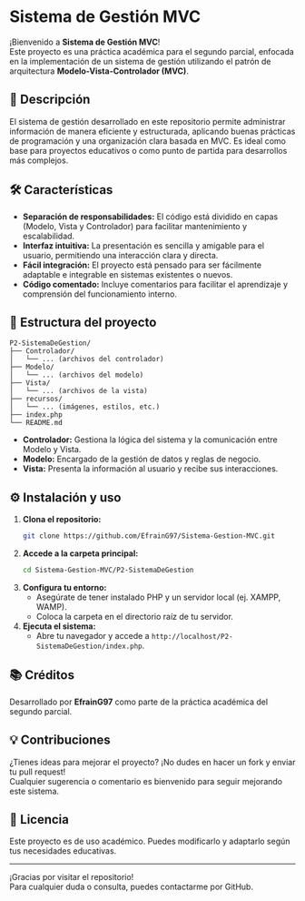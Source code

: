 # Sistema de Gestión MVC

¡Bienvenido a **Sistema de Gestión MVC**!  
Este proyecto es una práctica académica para el segundo parcial, enfocada en la implementación de un sistema de gestión utilizando el patrón de arquitectura **Modelo-Vista-Controlador (MVC)**.

## 🚀 Descripción

El sistema de gestión desarrollado en este repositorio permite administrar información de manera eficiente y estructurada, aplicando buenas prácticas de programación y una organización clara basada en MVC. Es ideal como base para proyectos educativos o como punto de partida para desarrollos más complejos.

## 🛠️ Características

- **Separación de responsabilidades:** El código está dividido en capas (Modelo, Vista y Controlador) para facilitar mantenimiento y escalabilidad.
- **Interfaz intuitiva:** La presentación es sencilla y amigable para el usuario, permitiendo una interacción clara y directa.
- **Fácil integración:** El proyecto está pensado para ser fácilmente adaptable e integrable en sistemas existentes o nuevos.
- **Código comentado:** Incluye comentarios para facilitar el aprendizaje y comprensión del funcionamiento interno.

## 📁 Estructura del proyecto

```
P2-SistemaDeGestion/
├── Controlador/
│   └── ... (archivos del controlador)
├── Modelo/
│   └── ... (archivos del modelo)
├── Vista/
│   └── ... (archivos de la vista)
├── recursos/
│   └── ... (imágenes, estilos, etc.)
├── index.php
└── README.md
```

- **Controlador:** Gestiona la lógica del sistema y la comunicación entre Modelo y Vista.
- **Modelo:** Encargado de la gestión de datos y reglas de negocio.
- **Vista:** Presenta la información al usuario y recibe sus interacciones.

## ⚙️ Instalación y uso

1. **Clona el repositorio:**
   ```bash
   git clone https://github.com/EfrainG97/Sistema-Gestion-MVC.git
   ```
2. **Accede a la carpeta principal:**
   ```bash
   cd Sistema-Gestion-MVC/P2-SistemaDeGestion
   ```
3. **Configura tu entorno:**
   - Asegúrate de tener instalado PHP y un servidor local (ej. XAMPP, WAMP).
   - Coloca la carpeta en el directorio raíz de tu servidor.
4. **Ejecuta el sistema:**
   - Abre tu navegador y accede a `http://localhost/P2-SistemaDeGestion/index.php`.

## 📚 Créditos

Desarrollado por **EfrainG97** como parte de la práctica académica del segundo parcial.

## 💡 Contribuciones

¿Tienes ideas para mejorar el proyecto? ¡No dudes en hacer un fork y enviar tu pull request!  
Cualquier sugerencia o comentario es bienvenido para seguir mejorando este sistema.

## 📄 Licencia

Este proyecto es de uso académico. Puedes modificarlo y adaptarlo según tus necesidades educativas.

---

¡Gracias por visitar el repositorio!  
Para cualquier duda o consulta, puedes contactarme por GitHub.
